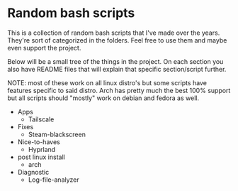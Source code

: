 # Random bash scripts

This is a collection of random bash scripts that I've made over the years. They're sort of categorized in the folders. Feel free to use them and maybe even support the project. 

Below will be a small tree of the things in the project. On each section you also have README files that will explain that specific section/script further.

NOTE: most of these work on all linux distro's but some scripts have features specific to said distro. Arch has pretty much the best 100% support but all scripts should "mostly" work on debian and fedora as well.


* Apps
  * Tailscale
* Fixes
  * Steam-blackscreen
* Nice-to-haves
  * Hyprland
* post linux install
  * arch
* Diagnostic
  * Log-file-analyzer
